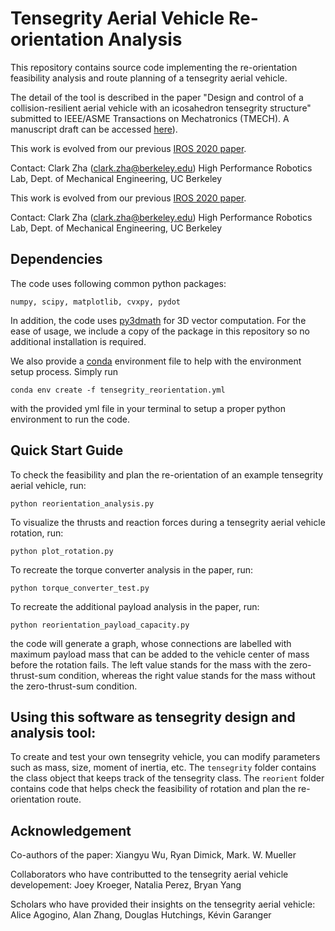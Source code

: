 # Tensegrity Aerial Vehicle Re-orientation Analysis

This repository contains source code implementing the re-orientation feasibility analysis and route planning of a tensegrity aerial vehicle.

The detail of the tool is described in the paper "Design and control of a collision-resilient aerial vehicle with an icosahedron tensegrity structure" submitted to  IEEE/ASME Transactions on Mechatronics (TMECH). A manuscript draft can be accessed [here](https://hiperlab.berkeley.edu/wp-content/uploads/2023/06/TensegrityAerialVehicle.pdf)). 



This work is evolved from our previous [IROS 2020 paper](https://ieeexplore.ieee.org/document/9341236).

Contact: Clark Zha (clark.zha@berkeley.edu)
High Performance Robotics Lab, Dept. of Mechanical Engineering, UC Berkeley

This work is evolved from our previous [IROS 2020 paper](https://ieeexplore.ieee.org/document/9341236).

Contact: Clark Zha (clark.zha@berkeley.edu)
High Performance Robotics Lab, Dept. of Mechanical Engineering, UC Berkeley

## Dependencies
The code uses following common python packages:
```
numpy, scipy, matplotlib, cvxpy, pydot
```

In addition, the code uses [py3dmath](https://github.com/muellerlab/TensegrityAerialVehicleCollisionSim) for 3D vector computation. For the ease of usage, we include a copy of the package in this repository so no additional installation is required.  

We also provide a [conda](https://docs.conda.io/projects/conda/en/latest/index.html) environment file to help with the environment setup process. Simply run
```
conda env create -f tensegrity_reorientation.yml
```
with the provided yml file in your terminal to setup a proper python environment to run the code. 

## Quick Start Guide

To check the feasibility and plan the re-orientation of an example tensegrity aerial vehicle, run:
```
python reorientation_analysis.py
```

To visualize the thrusts and reaction forces during a tensegrity aerial vehicle rotation, run:
```
python plot_rotation.py
```

To recreate the torque converter analysis in the paper, run:
```
python torque_converter_test.py
```

To recreate the additional payload analysis in the paper, run:
```
python reorientation_payload_capacity.py
```
the code will generate a graph, whose connections are labelled with maximum payload mass that can be added to the vehicle center of mass before the rotation fails. The left value stands for the mass with the zero-thrust-sum condition, whereas the right value stands for the mass without the zero-thrust-sum condition.

## Using this software as tensegrity design and analysis tool: 
To create and test your own tensegrity vehicle, you can modify parameters such as mass, size, moment of inertia, etc. The ```tensegrity``` folder contains the class object that keeps track of the tensegrity class. The ```reorient``` folder contains code that helps check the feasibility of rotation and plan the re-orientation route.


## Acknowledgement
Co-authors of the paper: Xiangyu Wu, Ryan Dimick, Mark. W. Mueller

Collaborators who have contributted to the tensegrity aerial vehicle developement: Joey Kroeger, Natalia Perez, Bryan Yang

Scholars who have provided their insights on the tensegrity aerial vehicle: Alice Agogino, Alan Zhang, Douglas Hutchings, Kévin Garanger
